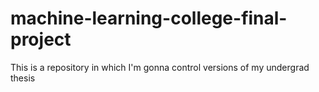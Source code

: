 # machine-learning-college-final-project
This is a repository in which I'm gonna control versions of my undergrad thesis
